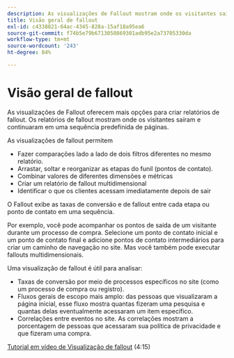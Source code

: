 ```yaml
---
description: As visualizações de Fallout mostram onde os visitantes saíram e continuaram em uma sequência predefinida de páginas.
title: Visão geral de fallout
exl-id: c4338821-64ac-4345-828a-15af18a95ea6
source-git-commit: f74b5e79b6713050869301adb95e2a73705330da
workflow-type: tm+mt
source-wordcount: '243'
ht-degree: 84%

---
```


# Visão geral de fallout

As visualizações de Fallout oferecem mais opções para criar relatórios de fallout. Os relatórios de fallout mostram onde os visitantes saíram e continuaram em uma sequência predefinida de páginas.

As visualizações de fallout permitem

* Fazer comparações lado a lado de dois filtros diferentes no mesmo relatório.
* Arrastar, soltar e reorganizar as etapas do funil (pontos de contato).
* Combinar valores de diferentes dimensões e métricas
* Criar um relatório de fallout multidimensional
* Identificar o que os clientes acessam imediatamente depois de sair

O Fallout exibe as taxas de conversão e de fallout entre cada etapa ou ponto de contato em uma sequência.

Por exemplo, você pode acompanhar os pontos de saída de um visitante durante um processo de compra. Selecione um ponto de contato inicial e um ponto de contato final e adicione pontos de contato intermediários para criar um caminho de navegação no site. Mas você também pode executar fallouts multidimensionais.

Uma visualização de fallout é útil para analisar:

* Taxas de conversão por meio de processos específicos no site (como um processo de compra ou registro).
* Fluxos gerais de escopo mais amplo: das pessoas que visualizaram a página inicial, esse fluxo mostra quantas fizeram uma pesquisa e quantas delas eventualmente acessaram um item específico.
* Correlações entre eventos no site. As correlações mostram a porcentagem de pessoas que acessaram sua política de privacidade e que fizeram uma compra.

[Tutorial em vídeo de Visualização de fallout](https://experienceleague.adobe.com/docs/analytics-learn/tutorials/analysis-workspace/analyzing-customer-journeys/fallout-visualization.html) (4:15)

